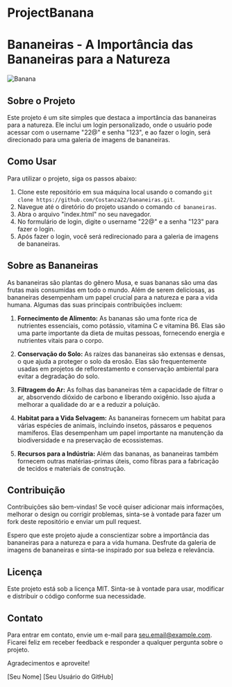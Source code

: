 # ProjectBanana

# Bananeiras - A Importância das Bananeiras para a Natureza

![Banana]([https://img.freepik.com/fotos-premium/bananeira-com-bananas-em-um-jardim-no-rio-de-janeiro-brasil_63139-1586.jpg?w=2000](https://thumbs.web.sapo.io/?W=800&H=0&delay_optim=1&epic=NmFkOWihH5TQxR4hE2iZZwleSFNsCGqwIiUfOP9uladwY3uIKR73fGkb60Qvuu9uAUvNcqfqKamPg9nxfKGkNkjPc6PuVJ7EKzaCJqAkz9nCpcs=))

## Sobre o Projeto
Este projeto é um site simples que destaca a importância das bananeiras para a natureza. Ele inclui um login personalizado, onde o usuário pode acessar com o username "22@" e senha "123", e ao fazer o login, será direcionado para uma galeria de imagens de bananeiras.

## Como Usar
Para utilizar o projeto, siga os passos abaixo:

1. Clone este repositório em sua máquina local usando o comando `git clone https://github.com/Costanza22/bananeiras.git`.
2. Navegue até o diretório do projeto usando o comando `cd bananeiras`.
3. Abra o arquivo "index.html" no seu navegador.
4. No formulário de login, digite o username "22@" e a senha "123" para fazer o login.
5. Após fazer o login, você será redirecionado para a galeria de imagens de bananeiras.

## Sobre as Bananeiras
As bananeiras são plantas do gênero Musa, e suas bananas são uma das frutas mais consumidas em todo o mundo. Além de serem deliciosas, as bananeiras desempenham um papel crucial para a natureza e para a vida humana. Algumas das suas principais contribuições incluem:

1. **Fornecimento de Alimento:** As bananas são uma fonte rica de nutrientes essenciais, como potássio, vitamina C e vitamina B6. Elas são uma parte importante da dieta de muitas pessoas, fornecendo energia e nutrientes vitais para o corpo.

2. **Conservação do Solo:** As raízes das bananeiras são extensas e densas, o que ajuda a proteger o solo da erosão. Elas são frequentemente usadas em projetos de reflorestamento e conservação ambiental para evitar a degradação do solo.

3. **Filtragem do Ar:** As folhas das bananeiras têm a capacidade de filtrar o ar, absorvendo dióxido de carbono e liberando oxigênio. Isso ajuda a melhorar a qualidade do ar e a reduzir a poluição.

4. **Habitat para a Vida Selvagem:** As bananeiras fornecem um habitat para várias espécies de animais, incluindo insetos, pássaros e pequenos mamíferos. Elas desempenham um papel importante na manutenção da biodiversidade e na preservação de ecossistemas.

5. **Recursos para a Indústria:** Além das bananas, as bananeiras também fornecem outras matérias-primas úteis, como fibras para a fabricação de tecidos e materiais de construção.

## Contribuição
Contribuições são bem-vindas! Se você quiser adicionar mais informações, melhorar o design ou corrigir problemas, sinta-se à vontade para fazer um fork deste repositório e enviar um pull request.

Espero que este projeto ajude a conscientizar sobre a importância das bananeiras para a natureza e para a vida humana. Desfrute da galeria de imagens de bananeiras e sinta-se inspirado por sua beleza e relevância.

## Licença
Este projeto está sob a licença MIT. Sinta-se à vontade para usar, modificar e distribuir o código conforme sua necessidade.

## Contato
Para entrar em contato, envie um e-mail para [seu.email@example.com](mailto:seu.email@example.com). Ficarei feliz em receber feedback e responder a qualquer pergunta sobre o projeto.

Agradecimentos e aproveite!

[Seu Nome]
[Seu Usuário do GitHub]
